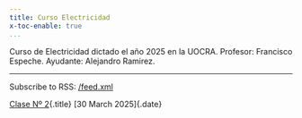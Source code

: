```yaml
---
title: Curso Electricidad
x-toc-enable: true
...
```


Curso de Electricidad dictado el año 2025 en la UOCRA.
Profesor: Francisco Espeche. Ayudante: Alejandro Ramirez.

-------------------------------------------------------------------------------


Subscribe to RSS: [/feed.xml](/feed.xml)

[Clase Nº 2](/clase2.md){.title}
[30 March 2025]{.date}


